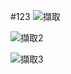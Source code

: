 #123
![擷取](https://user-images.githubusercontent.com/90737564/136341442-fbdaf36d-55c8-4ba3-afe8-ee68e412f0de.PNG)

![擷取2](https://user-images.githubusercontent.com/90737564/136341473-6dbef63c-41df-4e5d-ac30-bbaa675dd840.PNG)

![擷取3](https://user-images.githubusercontent.com/90737564/136341595-463e7638-dbd9-4376-9b6f-bd774d3b4491.PNG)
